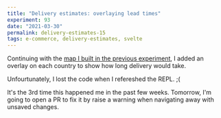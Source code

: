 ```yaml
---
title: "Delivery estimates: overlaying lead times"
experiment: 93
date: "2021-03-30"
permalink: delivery-estimates-15
tags: e-commerce, delivery-estimates, svelte
---
```


Continuing with the [map I built in the previous experiment](/posts/delivery-estimates-14), I added an overlay on each country to show how long delivery would take.

Unfourtunately, I lost the code when I refereshed the REPL. ;(

It's the 3rd time this happened me in the past few weeks. Tomorrow, I'm going to open a PR to fix it by raise a warning when navigating away with unsaved changes.
